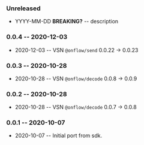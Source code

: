 ### Unreleased

- YYYY-MM-DD **BREAKING?** -- description

### 0.0.4 -- 2020-12-03

- 2020-12-03 -- VSN `@onflow/send` 0.0.22 -> 0.0.23

### 0.0.3 -- 2020-10-28

- 2020-10-28 -- VSN `@onflow/decode` 0.0.8 -> 0.0.9

### 0.0.2 -- 2020-10-28

- 2020-10-28 -- VSN `@onflow/decode` 0.0.7 -> 0.0.8

### 0.0.1 -- 2020-10-07

- 2020-10-07 -- Initial port from sdk.
